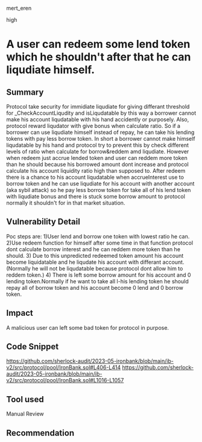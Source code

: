 mert_eren

high

# A user can redeem some lend token which he shouldn't after that he can liqudiate himself.

## Summary
Protocol take security for immidiate liqudiate for giving differant threshold for _CheckAccountLiqudity and isLiqudatable by this way a borrower cannot make his account liqudatable with his hand accidently or purposely. Also, protocol reward liqudator with give bonus when calculate ratio. So if a borrower can use liqudiate himself instead of repay, he can take his lending tokens with pay less borrow token. In short a borrower cannot make himself liqudatable by his hand and protocol try to prevent this by check different levels of ratio when calculate for borrow&reddem amd liqudiate. However when redeem just accrue lended token and user can reddem more token than he should because his borrowed amount dont increase and protocol calculate his account liquidity ratio high than supposed to. After redeem there is a chance to his account liqudatable when accrueInterest use to borrow token and he can use liqudiate for his account with another account (aka sybil attack) so he pay less borrow token for take all of his lend token with liqudiate bonus and there is stuck some borrow amount to protocol normally it shouldn't for in that market situation.
## Vulnerability Detail
Poc steps are:
1)User lend and borrow one token with lowest ratio he can.
2)Use redeem function for himself after some time in that function protocol dont calculate borrow interest and he can reddem more token than he should.
3) Due to this unpredicted redeemed token amount his account become liquidatable and he liqudate his account with differant account.(Normally he will not be liqudatable because protocol dont allow him to reddem token.)
4) There is left some borrow amount for his account and 0 lending token.Normally if he want to take all l-his lending token he should repay all of borrow token and his account become 0 lend and 0 borrow token.    
## Impact
A malicious user can left some bad token for protocol in purpose. 
## Code Snippet
https://github.com/sherlock-audit/2023-05-ironbank/blob/main/ib-v2/src/protocol/pool/IronBank.sol#L406-L414
https://github.com/sherlock-audit/2023-05-ironbank/blob/main/ib-v2/src/protocol/pool/IronBank.sol#L1016-L1057
## Tool used

Manual Review

## Recommendation
